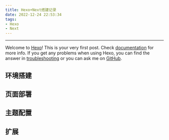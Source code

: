 ```yaml
---
title: Hexo+Next搭建记录
date: 2022-12-24 22:53:34
tags: 
- Hexo
- Next
---
```



---
Welcome to [Hexo](https://hexo.io/)! This is your very first post. Check [documentation](https://hexo.io/docs/) for more info. If you get any problems when using Hexo, you can find the answer in [troubleshooting](https://hexo.io/docs/troubleshooting.html) or you can ask me on [GitHub](https://github.com/hexojs/hexo/issues).

## 环境搭建

## 页面部署

## 主题配置

## 扩展

